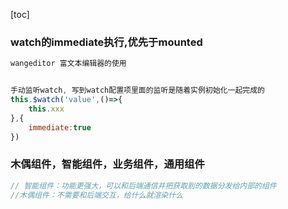 [toc]



### watch的immediate执行,优先于mounted

```js
wangeditor 富文本编辑器的使用


手动监听watch, 写到watch配置项里面的监听是随着实例初始化一起完成的
this.$watch('value',()=>{
    this.xxx
},{
	immediate:true
})
```

### 木偶组件，智能组件，业务组件，通用组件

```js
// 智能组件：功能更强大，可以和后端通信并把获取到的数据分发给内部的组件
//木偶组件：不需要和后端交互，给什么就渲染什么
```

